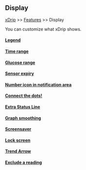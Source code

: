 ## Display  
[xDrip](../../README.md) >> [Features](../Features_page) >> Display  
  
You can customize what xDrip shows.  
  
#### [Legend](../Legend.md)
#### [Time range](../TimeButtons.md)
#### [Glucose range](./GlucoseRange.md)
#### [Sensor expiry](../Sensor-Expiry.md)
#### [Number icon in notification area](./NumIconNotifArea.md)
#### [Connect the dots!](../Connect-the-dots.md)
#### [Extra Status Line](../Extra-status-line.md)
#### [Graph smoothing](../Display/GraphSmoothing.md)
#### [Screensaver](../Screensaver.md)
#### [Lock screen](../Lock-screen.md)
#### [Trend Arrow](./TrendArrow.md)
#### [Exclude a reading](./ExcludeReading.md)
  
  
